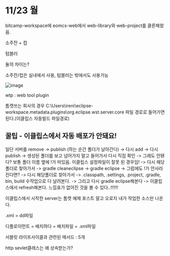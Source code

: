 # 11/23 월

bitcamp-workspace에 eomcs-web에서 web-library와 web-project를 클론해왔음.



소주잔 + 컵

텀블러

둘의 차이는?

소주잔/컵은 실내에서 사용, 텀블러는 밖에서도 사용가능

![image](https://user-images.githubusercontent.com/68311188/99976952-6af3f400-2de7-11eb-8202-f69293c46e89.png)

wtp : web tool plugin

톰캣쓰는 회사의 경우 C:\Users\ireni\eclipse-workspace\.metadata\.plugins\org.eclipse.wst.server.core  파일 경로로 들어가면 된다.(이클립스 자동빌드 파일경로)

## 꿀팁 - 이클립스에서 자동 배포가 안돼요!

일단 서버를 remove -> publish (하는 순간 폴더가 날아간다) -> 다시 add -> 다시 publish -> 생성된 폴더를 보고 넘어가지 말고 들어가서 다시 직접 확인 -> 그래도 안됀다? 보통 폴더 이름 옆에 !가 떠있음. 이클립스 설정파일이 잘못 된 경우임! -> 다시 해당 폴더로 찾아가서 -> gradle cleaneclipse -> gradle eclipse -> 그럼에도 !가 안사라진다면? -> 다시 해당폴더로 찾아가서 -> .classpath, .settings, .project, .gradle, bin, build 수작업으로 다 날려본다. -> 그리고 다시 gradle eclipse해본다 -> 이클립스에서 refresh해본다. 느낌표가 없어진 것을 볼 수 있다..!!!!!!



이클립스에서 시작한 server는 톰캣 예제 포스트 말고 오로지 내가 작업한 소스만 나온다.



.xml = dd파일

디폴로이먼트 = 배치하다 = 배치파일 = .xml파일

서블릿 라이프사이클과 관련된 메서드 : 5개 

http sevlet클래스는 왜 상속받는가? 